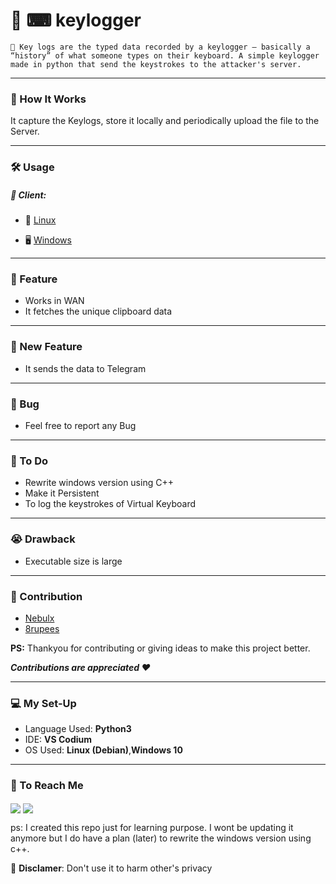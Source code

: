 # 🔐  ⌨  keylogger  

`🧠 Key logs are the typed data recorded by a keylogger — basically a “history” of what someone types on their keyboard.
A simple keylogger made in python that send the keystrokes to the attacker's server.`

---  

### 🐼 How It Works  

It capture the Keylogs, store it locally and periodically upload the file to the Server.  

---  

### 🛠️ Usage  
 
##### 👥 Client:  

- 🐧 [Linux](Linux/README.md) 

- 🖥️ [Windows](Windows/README.md) 

---  

### 🗿 Feature  

* Works in WAN  
* It fetches the unique clipboard data  

---  

### 🚀 New Feature  

* It sends the data to Telegram  

---  

### 🐞 Bug  
   
* Feel free to report any Bug  

---  
    
### 🥷 To Do 
 
* Rewrite windows version using C++ 
* Make it Persistent
* To log the keystrokes of Virtual Keyboard  

---  

### 😭 Drawback  

* Executable size is large  

---  

### 🤝 Contribution  
  
* [Nebulx](https://discord.com/users/758104123249262652) 
* [8rupees](https://github.com/adhikarE)  



__PS:__ Thankyou for contributing or giving ideas to make this project better.  

___Contributions are appreciated ❤️___

---  

### 💻 My Set-Up  

* Language Used: __Python3__ 
* IDE: __VS Codium__  
* OS Used: __Linux (Debian)__,__Windows 10__    

---  

### 💬 To Reach Me  

 <a href='https://discord.com/users/718847515176206406' target="blank"> <img align="center" src="https://img.shields.io/badge/Discord-5865F2?style=flat&logo=discord&logoColor=white"/></a> <a href='https://twitter.com/debang5hu' target="blank"> <img align="center" src="https://img.shields.io/badge/X-000000?style=flat&logo=x&logoColor=white"/></a>  
 

ps: I created this repo just for learning purpose. I wont be updating it anymore but I do have a plan (later) to rewrite the windows version using c++.  
   

🚫 __Disclamer__: Don't use it to harm other's privacy  
